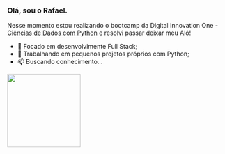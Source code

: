 ### Olá, sou o Rafael.

Nesse momento estou realizando o bootcamp da Digital Innovation One - [Ciências de Dados com Python](https://www.dio.me/bootcamp/potencia-tech-powered-ifood-ciencias-de-dados-com-python) e resolvi passar deixar meu Alô!

- 🔭 Focado em desenvolvimente Full Stack;
- 🐍 Trabalhando em pequenos projetos próprios com Python;
- 📫 Buscando conhecimento...


<div>
  <a href="https://github.com/foxtryan">
  <img height="168em" src="https://github-readme-stats-git-masterrstaa-rickstaa.vercel.app/api/top-langs/?username=foxtryan&custom_title=Linguagens+mais+usadas:&layout=compact&langs_count=8&theme=dark&hide_border=true"/>
</div>
